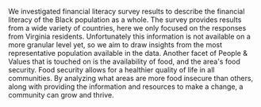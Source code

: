 We investigated financial literacy survey results to describe the financial literacy of the Black population as a whole. The survey provides results from a wide variety of countries,
                here we only focused on the responses from Virginia residents. Unfortunately this information is not available on a more granular level yet, so we aim to draw insights from the most representative
                population available in the data. Another facet of People & Values that is touched on is the availability of food, and the area's food security. Food security allows for a healthier quality of life in all communities.
                By analyzing what areas are more food insecure than others, along with providing the information and resources to make a change, a community can grow and thrive.
          